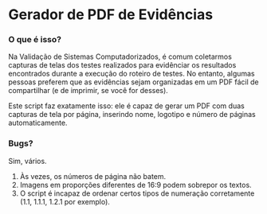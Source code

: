 # Gerador de PDF de Evidências

### O que é isso?

Na Validação de Sistemas Computadorizados, é comum coletarmos capturas de telas dos testes realizados para evidênciar os resultados encontrados durante a execução do roteiro de testes. No entanto, algumas pessoas preferem que as evidências sejam organizadas em um PDF fácil de compartilhar (e de imprimir, se você for desses).

Este script faz exatamente isso: ele é capaz de gerar um PDF com duas capturas de tela por página, inserindo nome, logotipo e número de páginas automaticamente.

### Bugs?

Sim, vários.
1. Às vezes, os números de página não batem.
2. Imagens em proporções diferentes de 16:9 podem sobrepor os textos.
3. O script é incapaz de ordenar certos tipos de numeração corretamente (1.1, 1.1.1, 1.2.1 por exemplo).
